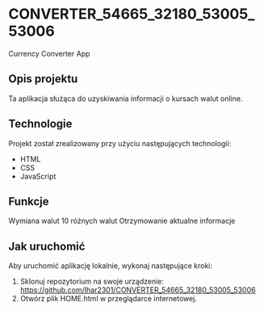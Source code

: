# CONVERTER_54665_32180_53005_53006
Currency Converter App

## Opis projektu
Ta aplikacja służąca do uzyskiwania informacji o kursach walut online.

## Technologie
Projekt został zrealizowany przy użyciu następujących technologii:
- HTML
- CSS
- JavaScript

## Funkcje
Wymiana walut 10 różnych walut
Otrzymowanie aktualne informacje

## Jak uruchomić
Aby uruchomić aplikację lokalnie, wykonaj następujące kroki:
1. Sklonuj repozytorium na swoje urządzenie: https://github.com/Ihar2301/CONVERTER_54665_32180_53005_53006
2. Otwórz plik HOME.html w przeglądarce internetowej.
